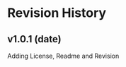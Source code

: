 Revision History
===================

v1.0.1 (date)
-----------------
Adding License, Readme and Revision